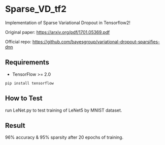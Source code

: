 # Sparse_VD_tf2
Implementation of Sparse Variational Dropout in Tensorflow2!

Original paper: https://arxiv.org/pdf/1701.05369.pdf

Official repo: https://github.com/bayesgroup/variational-dropout-sparsifies-dnn

## Requirements

* TensorFlow >= 2.0

```shell
pip install tensorflow
```

## How to Test

run LeNet.py to test training of LeNet5 by MNIST dataset.

## Result

96% accuracy & 95% sparsity after 20 epochs of training. 
